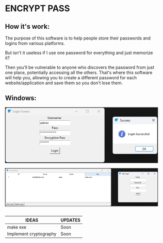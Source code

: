 # ENCRYPT PASS


## How it's work:
  The purpose of this software is to help people store their passwords and logins from various platforms.
  
  But isn't it useless if I use one password for everything and just memorize it?
  
  Then you'll be vulnerable to anyone who discovers the password from just one place, potentially accessing all the others.
  That's where this software will help you, allowing you to create a different password for each website/application and save them so you don't lose them.
##


## Windows:
![alt text](img/Login_Screen_and_Success.png)

![alt text](img/Encrypt_Pass_and_Add_Login.png)
##


|          IDEAS         | UPDATES |
|------------------------|---------| 
|        make exe        |   Soon  |
| Implement cryptography |   Soon  |
##
